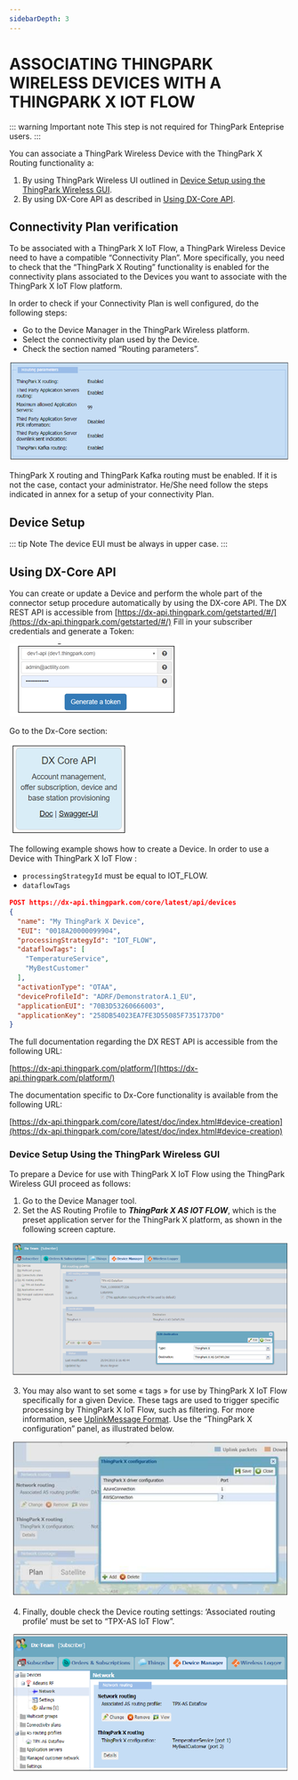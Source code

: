 ```yaml
---
sidebarDepth: 3
---
```


# ASSOCIATING THINGPARK WIRELESS DEVICES WITH A THINGPARK X IOT FLOW

::: warning Important note
This step is not required for ThingPark Enteprise users.
:::


You can associate a ThingPark Wireless Device with the ThingPark X Routing functionality a:

1.	By using ThingPark Wireless UI outlined in [Device Setup using the ThingPark Wireless GUI](../Setting_Up_An_IoT_Flow_Instance/).
2.	By using DX-Core API as described in [Using DX-Core API](../Setting_Up_An_IoT_Flow_Instance/).

## Connectivity Plan verification

To be associated with a ThingPark X IoT Flow, a ThingPark Wireless Device need to have a compatible “Connectivity Plan”.
More specifically, you need to check that the “ThingPark X Routing” functionality is enabled for the connectivity plans associated to the Devices you want to associate with the ThingPark X IoT Flow platform.

In order to check if your Connectivity Plan is well configured, do the following steps:

*	Go to the Device Manager in the ThingPark Wireless platform.
*	Select the connectivity plan used by the Device.
*	Check the section named “Routing parameters”.

![img](images/routing_parameters.png)

ThingPark X routing and ThingPark Kafka routing must be enabled. If it is not the case, contact your administrator. He/She need follow the steps indicated in annex for a setup of your connectivity Plan.

## Device Setup

::: tip Note
The device EUI must be always in upper case.
:::

## Using DX-Core API

You can create or update a Device and perform the whole part of the connector setup procedure automatically by using the DX-core API. 
The DX REST API is accessible from [https://dx-api.thingpark.com/getstarted/#/](https://dx-api.thingpark.com/getstarted/#/)
Fill in your subscriber credentials and generate a Token:

![img](images/generate_token.png)

Go to the Dx-Core section: 

![img](images/dx_core.png)

The following example shows how to create a Device.
In order to use a Device with ThingPark X IoT Flow :
* ```processingStrategyId``` must be equal to IOT_FLOW. 
*	```dataflowTags```


```json
POST https://dx-api.thingpark.com/core/latest/api/devices
{
  "name": "My ThingPark X Device",
  "EUI": "0018A20000099904",
  "processingStrategyId": "IOT_FLOW",
  "dataflowTags": [
    "TemperatureService",
    "MyBestCustomer"
  ],
  "activationType": "OTAA",
  "deviceProfileId": "ADRF/DemonstratorA.1_EU",
  "applicationEUI": "70B3D53260666003",
  "applicationKey": "258DB54023EA7FE3D55085F7351737D0"
}
```
The full documentation regarding the DX REST API is accessible from the following URL:

[https://dx-api.thingpark.com/platform/](https://dx-api.thingpark.com/platform/)

The documentation specific to Dx-Core functionality is available from the following URL:

[https://dx-api.thingpark.com/core/latest/doc/index.html#device-creation](https://dx-api.thingpark.com/core/latest/doc/index.html#device-creation)

### Device Setup Using the ThingPark Wireless GUI

To prepare a Device for use with ThingPark X IoT Flow using the ThingPark Wireless GUI proceed as follows:
1.	Go to the Device Manager tool.
2.	Set the AS Routing Profile to ***ThingPark X AS IOT FLOW***, which is the preset application server for the ThingPark X platform, as shown in the following screen capture.

![img](images/routing_profile.png)


3.	You may also want to set some « tags » for use by ThingPark X IoT Flow specifically for a given Device.
These tags are used to trigger specific processing by ThingPark X IoT Flow, such as filtering. For more information, see [UplinkMessage Format](../../Message/Uplink_Message_with_Decoded_payload/).
Use the “ThingPark X configuration” panel, as illustrated below.

![img](images/config_panel.png)

4.	Finally, double check the Device routing settings: ‘Associated routing profile’ must be set to “TPX-AS IoT Flow”. 

![img](images/check_device.png)



